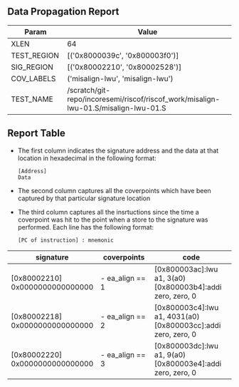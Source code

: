 
## Data Propagation Report

| Param       | Value    |
|-------------|----------|
| XLEN        | 64      |
| TEST_REGION | [('0x8000039c', '0x800003f0')]      |
| SIG_REGION  | [('0x80002210', '0x80002528')]      |
| COV_LABELS  | ('misalign-lwu', 'misalign-lwu')      |
| TEST_NAME   | /scratch/git-repo/incoresemi/riscof/riscof_work/misalign-lwu-01.S/misalign-lwu-01.S    |

## Report Table

- The first column indicates the signature address and the data at that location in hexadecimal in the following format: 
  ```
  [Address]
  Data
  ```

- The second column captures all the coverpoints which have been captured by that particular signature location

- The third column captures all the insrtuctions since the time a coverpoint was
  hit to the point when a store to the signature was performed. Each line has
  the following format:
  ```
  [PC of instruction] : mnemonic
  ```

<style>
table th:first-of-type {
    width: 5%;
}
table th:nth-of-type(2) {
    width: 40%;
}
table th:nth-of-type(3) {
    width: 55%;
}
</style>

|            signature             |    coverpoints     |                                 code                                 |
|----------------------------------|--------------------|----------------------------------------------------------------------|
|[0x80002210]<br>0x0000000000000000|- ea_align == 1<br> |[0x800003ac]:lwu a1, 3(a0)<br> [0x800003b4]:addi zero, zero, 0<br>    |
|[0x80002218]<br>0x0000000000000000|- ea_align == 2<br> |[0x800003c4]:lwu a1, 4031(a0)<br> [0x800003cc]:addi zero, zero, 0<br> |
|[0x80002220]<br>0x0000000000000000|- ea_align == 3<br> |[0x800003dc]:lwu a1, 9(a0)<br> [0x800003e4]:addi zero, zero, 0<br>    |
